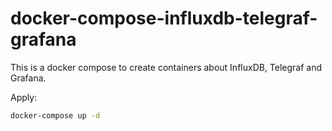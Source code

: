 # docker-compose-influxdb-telegraf-grafana
This is a docker compose to create containers about InfluxDB, Telegraf and Grafana.

Apply:

```bash
docker-compose up -d
```